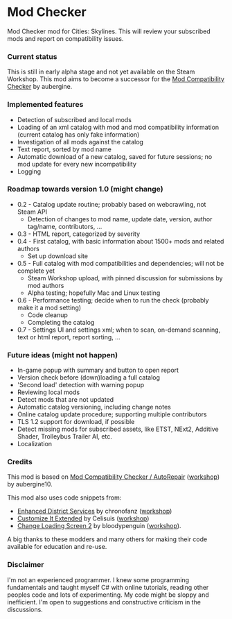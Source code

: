 # Mod Checker

Mod Checker mod for Cities: Skylines. This will review your subscribed mods and report on compatibility issues.

### Current status
This is still in early alpha stage and not yet available on the Steam Workshop. This mod aims to become a successor for the [Mod Compatibility Checker](https://steamcommunity.com/sharedfiles/filedetails/?id=2034713132) by aubergine.

### Implemented features
* Detection of subscribed and local mods
* Loading of an xml catalog with mod and mod compatibility information (current catalog has only fake information)
* Investigation of all mods against the catalog 
* Text report, sorted by mod name
* Automatic download of a new catalog, saved for future sessions; no mod update for every new incompatibility
* Logging

### Roadmap towards version 1.0 (might change)
* 0.2 - Catalog update routine; probably based on webcrawling, not Steam API
  * Detection of changes to mod name, update date, version, author tag/name, contributors, ...
* 0.3 - HTML report, categorized by severity
* 0.4 - First catalog, with basic information about 1500+ mods and related authors
  * Set up download site
* 0.5 - Full catalog with mod compatibilities and dependencies; will not be complete yet
  * Steam Workshop upload, with pinned discussion for submissions by mod authors
  * Alpha testing; hopefully Mac and Linux testing
* 0.6 - Performance testing; decide when to run the check (probably make it a mod setting)
  * Code cleanup
  * Completing the catalog
* 0.7 - Settings UI and settings xml; when to scan, on-demand scanning, text or html report, report sorting, ...

### Future ideas (might not happen)
* In-game popup with summary and button to open report
* Version check before (down)loading a full catalog
* 'Second load' detection with warning popup
* Reviewing local mods
* Detect mods that are not updated
* Automatic catalog versioning, including change notes
* Online catalog update procedure; supporting multiple contributors
* TLS 1.2 support for download, if possible
* Detect missing mods for subscribed assets, like ETST, NExt2, Additive Shader, Trolleybus Trailer AI, etc.
* Localization

### Credits
This mod is based on [Mod Compatibility Checker / AutoRepair](https://github.com/CitiesSkylinesMods/AutoRepair) ([workshop](https://steamcommunity.com/sharedfiles/filedetails/?id=2034713132)) by aubergine10.

This mod also uses code snippets from:
* [Enhanced District Services](https://github.com/chronofanz/EnhancedDistrictServices) by chronofanz ([workshop](https://steamcommunity.com/sharedfiles/filedetails/?id=2303997489))
* [Customize It Extended](https://github.com/Celisuis/CustomizeItExtended) by Celisuis ([workshop](https://steamcommunity.com/sharedfiles/filedetails/?id=1806759255))
* [Change Loading Screen 2](https://github.com/bloodypenguin/ChangeLoadingImage) by bloodypenguin ([workshop](https://steamcommunity.com/sharedfiles/filedetails/?id=1818482110)).

A big thanks to these modders and many others for making their code available for education and re-use.

### Disclaimer
I'm not an experienced programmer. I knew some programming fundamentals and taught myself C# with online tutorials, reading other peoples code and lots of experimenting. My code might be sloppy and inefficient. I'm open to suggestions and constructive criticism in the discussions.